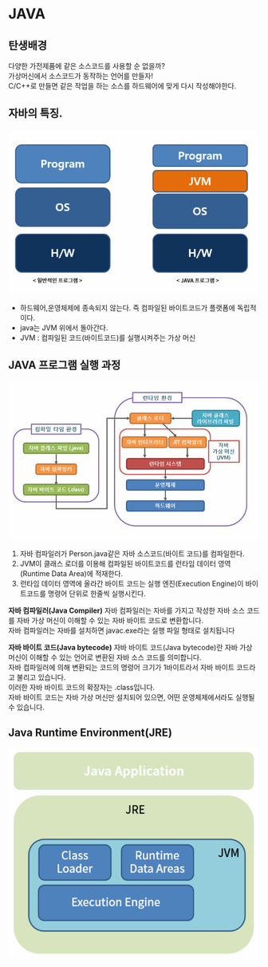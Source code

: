 # JAVA


## 탄생배경
다양한 가전제품에 같은 소스코드를 사용할 순 없을까?<br>
가상머신에서 소스코드가 동작하는 언어를 만들자!<br>
C/C++로 만들면 같은 작업을 하는 소스를 하드웨어에 맞게 다시 작성해야한다.

## 자바의 특징.
![](/resource/img/java/JVM.png)
- 하드웨어,운영체제에 종속되지 않는다. 즉 컴파일된 바이트코드가 플랫폼에 독립적이다.
- java는 JVM 위에서 돌아간다.
- JVM : 컴파일된 코드(바이트코드)를 실행시켜주는 가상 머신




## JAVA 프로그램 실행 과정 

![](/resource/img/java/howToRunJavaApplicatoin.png)

1. 자바 컴파일러가 Person.java같은 자바 소스코드(바이트 코드)를 컴파일한다.
2. JVM이 클래스 로더를 이용해 컴파일된 바이트코드를 런타임 데이터 영역(Runtime Data Area)에 적재한다.
3. 런타임 데이터 영역에 올라간 바이트 코드는 실행 엔진(Execution Engine)이 바이트코드를 명령어 단위로 한줄씩 실행시킨다.



**자바 컴파일러(Java Compiler)**
자바 컴파일러는 자바를 가지고 작성한 자바 소스 코드를 자바 가상 머신이 이해할 수 있는 자바 바이트 코드로 변환합니다.<br>
자바 컴파일러는 자바를 설치하면 javac.exe라는 실행 파일 형태로 설치됩니다

**자바 바이트 코드(Java bytecode)**
자바 바이트 코드(Java bytecode)란 자바 가상 머신이 이해할 수 있는 언어로 변환된 자바 소스 코드를 의미합니다.<br>
자바 컴파일러에 의해 변환되는 코드의 명령어 크기가 1바이트라서 자바 바이트 코드라고 불리고 있습니다.<br>
이러한 자바 바이트 코드의 확장자는 .class입니다.<br>
자바 바이트 코드는 자바 가상 머신만 설치되어 있으면, 어떤 운영체제에서라도 실행될 수 있습니다.<br>



## Java Runtime Environment(JRE)
![](/resource/img/java/JRE.png)
